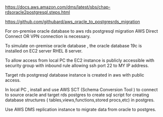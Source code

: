 https://docs.aws.amazon.com/dms/latest/sbs/chap-rdsoracle2postgresql.steps.html

https://github.com/githubard/aws_oracle_to_postgresrds_migration

For on-premise oracle database to aws rds postgresql migration AWS Direct Connect OR VPN connection is necessary.
    
To simulate on-premise oracle database , the oracle database 19c is installed on EC2 server RHEL 8 server.
    
To allow access from local PC the EC2 instance is publicly accessible with security group with inbound rule 
allowing ssh port 22 to MY IP address.

Target rds postgresql database instance is created in aws with public access.

In local PC , install and use AWS SCT (Schema Conversion Tool ) to connect to source oracle and target rds postgres to 
create sql script for creating database structures ( tables,views,functions,stored procs,etc) in postgres.

Use AWS DMS replication instance to migrate data from oracle to postgres.
